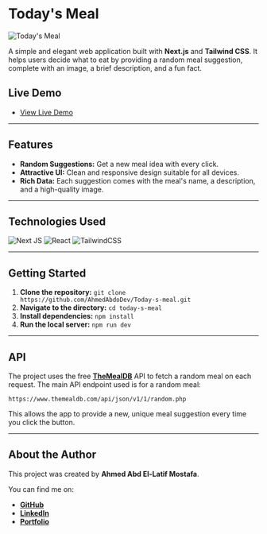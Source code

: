 # Today's Meal

![Today's Meal](https://ahmedabdodev.github.io/Portfolio/assets/today-is-meal-DgjTk2Dt.png)

A simple and elegant web application built with **Next.js** and **Tailwind CSS**. It helps users decide what to eat by providing a random meal suggestion, complete with an image, a brief description, and a fun fact.

## Live Demo

- [View Live Demo](https://today-is-meal-8ajlayc3n-3bkrenodevs-projects.vercel.app/)

---

## Features

- **Random Suggestions:** Get a new meal idea with every click.
- **Attractive UI:** Clean and responsive design suitable for all devices.
- **Rich Data:** Each suggestion comes with the meal's name, a description, and a high-quality image.

---

## Technologies Used

![Next JS](https://img.shields.io/badge/Next.js-000000?style=for-the-badge&logo=next.js&logoColor=white)
![React](https://img.shields.io/badge/React-20232A?style=for-the-badge&logo=react&logoColor=61DAFB)
![TailwindCSS](https://img.shields.io/badge/tailwindcss-%2338B2AC.svg?style=for-for-the-badge&logo=tailwind-css&logoColor=white)

---

## Getting Started

1.  **Clone the repository:**
    `git clone https://github.com/AhmedAbdoDev/Today-s-meal.git`
2.  **Navigate to the directory:**
    `cd today-s-meal`
3.  **Install dependencies:**
    `npm install`
4.  **Run the local server:**
    `npm run dev`

---

## API

The project uses the free **[TheMealDB](https://www.themealdb.com/api.php)** API to fetch a random meal on each request. The main API endpoint used is for a random meal:

`https://www.themealdb.com/api/json/v1/1/random.php`

This allows the app to provide a new, unique meal suggestion every time you click the button.

---

## About the Author

This project was created by **Ahmed Abd El-Latif Mostafa**.

You can find me on:
- [**GitHub**](https://github.com/AhmedAbdoDev)
- [**LinkedIn**](https://www.linkedin.com/in/3bkrenodev)
- [**Portfolio**](https://ahmedabdodev.github.io/Portfolio)